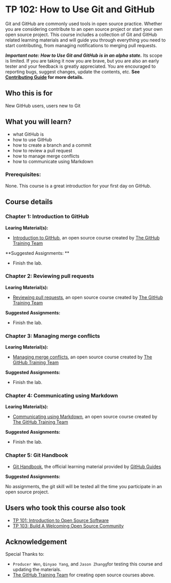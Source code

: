 # TP 102: How to Use Git and GitHub

Git and GitHub are commonly used tools in open source practice. Whether you are considering contribute to an open source project or start your own open source project. This course includes a collection of Git and GitHub related learning materials and will guide you through everything you need to start contributing, from managing notifications to merging pull requests. 

***Important note:*** ***How to Use Git and GitHub is in an alpha
state.*** Its scope is limited. If you are taking it now you
are brave, but you are also an early tester and your feedback is greatly
appreciated. You are encouraged to reporting bugs, suggest changes, update the contents, etc. **See [Contributing Guide](../CONTRIBUTING.md) for more details.** 


## Who this is for

New GitHub users, users new to Git

## What you will learn?

* what GitHub is
* how to use GitHub
* how to create a branch and a commit
* how to review a pull request
* how to manage merge conflicts
* how to communicate using Markdown

### Prerequisites:

None. This course is a great introduction for your first day on GitHub.

## Course details

### Chapter 1: Introduction to GitHub

**Learing Material(s):**

* [Introduction to GitHub](https://lab.github.com/githubtraining/introduction-to-github), an open source course created by [The GitHub Training Team](https://lab.github.com/githubtraining)
 
**Suggested Assignments: **

* Finish the lab.

### Chapter 2: Reviewing pull requests

**Learing Material(s):**

* [Reviewing pull requests](https://lab.github.com/githubtraining/reviewing-pull-requests), an open source course created by [The GitHub Training Team](https://lab.github.com/githubtraining)
 
**Suggested Assignments:**

* Finish the lab.

### Chapter 3: Managing merge conflicts

**Learing Material(s):**

* [Managing merge conflicts](https://lab.github.com/githubtraining/managing-merge-conflicts), an open source course created by [The GitHub Training Team](https://lab.github.com/githubtraining)
 
**Suggested Assignments:**

* Finish the lab.

### Chapter 4: Communicating using Markdown

**Learing Material(s):**

* [Communicating using Markdown](https://lab.github.com/githubtraining/communicating-using-markdown), an open source course created by [The GitHub Training Team](https://lab.github.com/githubtraining)
 
**Suggested Assignments:**

* Finish the lab.

### Chapter 5: Git Handbook

* [Git Handbook](https://guides.github.com/introduction/git-handbook/), the official learning material provided by [GitHub Guides](https://guides.github.com/)

**Suggested Assignments:**

No assignments, the git skill will be tested all the time you participate in an open source project.

## Users who took this course also took

* [TP 101: Introduction to Open Source Software](tp101-intro-to-oss.md)
* [TP 103: Build A Welcoming Open Source Community](tp103-open-source-community.md)


## Acknowledgement

Special Thanks to:

* `Producer Wen`, `Qinyao Yang`, and `Jason Zhangg`for testing this course and updating the materials.
* [The GitHub Training Team](https://lab.github.com/githubtraining) for creating open source courses above.















